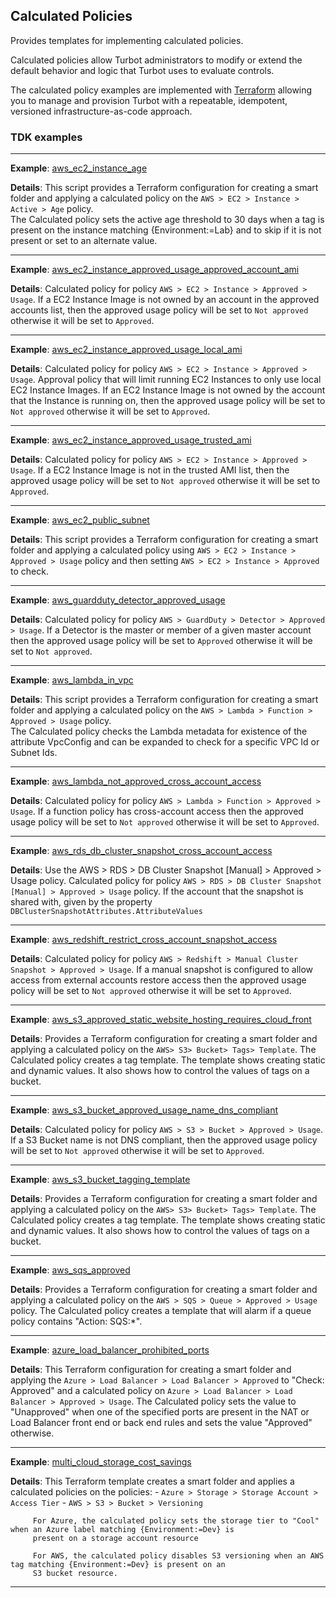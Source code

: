 ## Calculated Policies
Provides templates for implementing calculated policies. 

Calculated policies allow Turbot administrators to modify or extend the default behavior and logic that Turbot uses to evaluate controls.

The calculated policy examples are implemented with [Terraform](https://www.terraform.io) allowing you to manage and 
provision Turbot with a repeatable, idempotent, versioned infrastructure-as-code approach.

### TDK examples
---
**Example**: [aws_ec2_instance_age](./aws_ec2_instance_age/README.md)

**Details**: This script provides a Terraform configuration for creating a smart folder and applying a calculated policy on the 
         `AWS > EC2 > Instance > Active > Age` policy.  
         The Calculated policy sets the active age threshold to 30 days when a tag is present on the instance matching 
         {Environment:=Lab} and to skip if it is not present or set to an alternate value.
         

------
**Example**: [aws_ec2_instance_approved_usage_approved_account_ami](./aws_ec2_instance_approved_usage_approved_account_ami/README.md)

**Details**: Calculated policy for policy `AWS > EC2 > Instance > Approved > Usage`.
         If a EC2 Instance Image is not owned by an account in the approved accounts list, then the approved usage
         policy will be set to `Not approved` otherwise it will be set to `Approved`.
         

------
**Example**: [aws_ec2_instance_approved_usage_local_ami](./aws_ec2_instance_approved_usage_local_ami/README.md)

**Details**: Calculated policy for policy `AWS > EC2 > Instance > Approved > Usage`.
         Approval policy that will limit running EC2 Instances to only use local EC2 Instance Images.
         If an EC2 Instance Image is not owned by the account that the Instance is running on, then the approved usage
         policy will be set to `Not approved` otherwise it will be set to `Approved`.
         

------
**Example**: [aws_ec2_instance_approved_usage_trusted_ami](./aws_ec2_instance_approved_usage_trusted_ami/README.md)

**Details**: Calculated policy for policy `AWS > EC2 > Instance > Approved > Usage`.
         If a EC2 Instance Image is not in the trusted AMI list, then the approved usage
         policy will be set to `Not approved` otherwise it will be set to `Approved`.
         

------
**Example**: [aws_ec2_public_subnet](./aws_ec2_public_subnet/README.md)

**Details**: This script provides a Terraform configuration for creating a smart folder and applying a calculated policy using 
         `AWS > EC2 > Instance > Approved > Usage` policy and then setting `AWS > EC2 > Instance > Approved` to check.
         

------
**Example**: [aws_guardduty_detector_approved_usage](./aws_guardduty_detector_approved_usage/README.md)

**Details**: Calculated policy for policy `AWS > GuardDuty > Detector > Approved > Usage`.
         If a Detector is the master or member of a given master account then the approved usage policy will be set
         to `Approved` otherwise it will be set to `Not approved`.
         

------
**Example**: [aws_lambda_in_vpc](./aws_lambda_in_vpc/README.md)

**Details**: This script provides a Terraform configuration for creating a smart folder and applying a calculated policy on the 
         `AWS > Lambda > Function > Approved > Usage` policy.  
         The Calculated policy checks the Lambda metadata for existence of the attribute VpcConfig and can be expanded to check
         for a specific VPC Id or Subnet Ids.
         

------
**Example**: [aws_lambda_not_approved_cross_account_access](./aws_lambda_not_approved_cross_account_access/README.md)

**Details**: Calculated policy for policy `AWS > Lambda > Function > Approved > Usage`.
         If a function policy has cross-account access then the approved usage policy will be set to `Not approved` otherwise
         it will be set to `Approved`.
         

------
**Example**: [aws_rds_db_cluster_snapshot_cross_account_access](./aws_rds_db_cluster_snapshot_cross_account_access/README.md)

**Details**: Use the AWS > RDS > DB Cluster Snapshot [Manual] > Approved > Usage policy.
         Calculated policy for policy `AWS > RDS > DB Cluster Snapshot [Manual] > Approved > Usage` policy.
         If the account that the snapshot is shared with, given by the property `DBClusterSnapshotAttributes.AttributeValues`
         

------
**Example**: [aws_redshift_restrict_cross_account_snapshot_access](./aws_redshift_restrict_cross_account_snapshot_access/README.md)

**Details**: Calculated policy for policy `AWS > Redshift > Manual Cluster Snapshot > Approved > Usage`.
         If a manual snapshot is configured to allow access from external accounts restore access then the approved usage 
         policy will be set to `Not approved` otherwise it will be set to `Approved`.
         

------
**Example**: [aws_s3_approved_static_website_hosting_requires_cloud_front](./aws_s3_approved_static_website_hosting_requires_cloud_front/README.md)

**Details**: Provides a Terraform configuration for creating a smart folder and applying a calculated policy on the 
         `AWS> S3> Bucket> Tags> Template`.
         The Calculated policy creates a tag template.
         The template shows creating static and dynamic values.
         It also shows how to control the values of tags on a bucket.
         

------
**Example**: [aws_s3_bucket_approved_usage_name_dns_compliant](./aws_s3_bucket_approved_usage_name_dns_compliant/README.md)

**Details**: Calculated policy for policy `AWS > S3 > Bucket > Approved > Usage`.
         If a S3 Bucket name is not DNS compliant, then the approved usage policy will be set to `Not approved` otherwise
         it will be set to `Approved`.
         

------
**Example**: [aws_s3_bucket_tagging_template](./aws_s3_bucket_tagging_template/README.md)

**Details**: Provides a Terraform configuration for creating a smart folder and applying a calculated policy on the 
         `AWS> S3> Bucket> Tags> Template`.
         The Calculated policy creates a tag template.
         The template shows creating static and dynamic values.
         It also shows how to control the values of tags on a bucket.
         

------
**Example**: [aws_sqs_approved](./aws_sqs_approved/README.md)

**Details**: Provides a Terraform configuration for creating a smart folder and applying a calculated policy on the 
         `AWS > SQS > Queue > Approved > Usage` policy.
         The Calculated policy creates a template that will alarm if a queue policy contains "Action: SQS:*".
         

------
**Example**: [azure_load_balancer_prohibited_ports](./azure_load_balancer_prohibited_ports/README.md)

**Details**: This Terraform configuration for creating a smart folder and applying the 
         `Azure > Load Balancer > Load Balancer > Approved` to "Check: Approved" and a calculated policy on 
         `Azure > Load Balancer > Load Balancer > Approved > Usage`.
         The Calculated policy sets the value to "Unapproved" when one of the specified ports are present in the NAT or Load 
         Balancer front end or back end rules and sets the value "Approved" otherwise.
         

------
**Example**: [multi_cloud_storage_cost_savings](./multi_cloud_storage_cost_savings/README.md)

**Details**: This Terraform template creates a smart folder and applies a calculated policies on the policies:
           - `Azure > Storage > Storage Account > Access Tier`
           - `AWS > S3 > Bucket > Versioning`
         
         For Azure, the calculated policy sets the storage tier to "Cool" when an Azure label matching {Environment:=Dev} is 
         present on a storage account resource
         
         For AWS, the calculated policy disables S3 versioning when an AWS tag matching {Environment:=Dev} is present on an 
         S3 bucket resource.
         

---